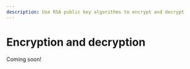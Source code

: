 ```yaml
---
description: Use RSA public key algorithms to encrypt and decrypt
---
```


# Encryption and decryption

Coming soon!

